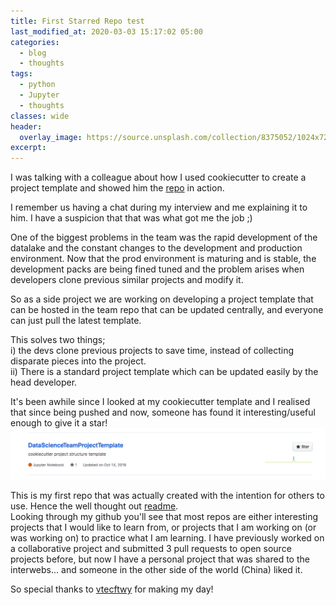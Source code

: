 ```yaml
---
title: First Starred Repo test
last_modified_at: 2020-03-03 15:17:02 05:00
categories:
  - blog
  - thoughts
tags:
  - python
  - Jupyter
  - thoughts
classes: wide
header:
  overlay_image: https://source.unsplash.com/collection/8375052/1024x720
excerpt: 
---
```


I was talking with a colleague about how I used cookiecutter to create a project template and showed him the [repo](https://github.com/Wahe3bru/DataScienceTeamProjectTemplate) in action.

I remember us having a chat during my interview and me explaining it to him. I have a suspicion that that was what got me the job ;)

One of the biggest problems in the team was the rapid development of the datalake and the constant changes to the development and production environment. Now that the prod environment is maturing and is stable, the development packs are being fined tuned and the problem arises when developers clone previous similar projects and modify it.

So as a side project we are working on developing a project template that can be hosted in the team repo that can be updated centrally, and everyone can just pull the latest template.

This solves two things;  
i) the devs clone previous projects to save time, instead of collecting disparate pieces into the project.  
ii) There is a standard project template which can be updated easily by the head developer.

It's been awhile since I looked at my cookiecutter template and I realised that since being pushed and now, someone has found it interesting/useful enough to give it a star!
![my first star](assets/images/starred_repo.png)

This is my first repo that was actually created with the intention for others to use. Hence the well thought out [readme](https://github.com/Wahe3bru/DataScienceTeamProjectTemplate).  
Looking through my github you'll see that most repos are either interesting projects that I would like to learn from, or projects that I am working on (or was working on) to practice what I am learning. I have previously worked on a collaborative project and submitted 3 pull requests to open source projects before, but now I have a personal project that was shared to the interwebs... and someone in the other side of the world (China) liked it.  

So special thanks to [vtecftwy](https://github.com/vtecftwy) for making my day!
